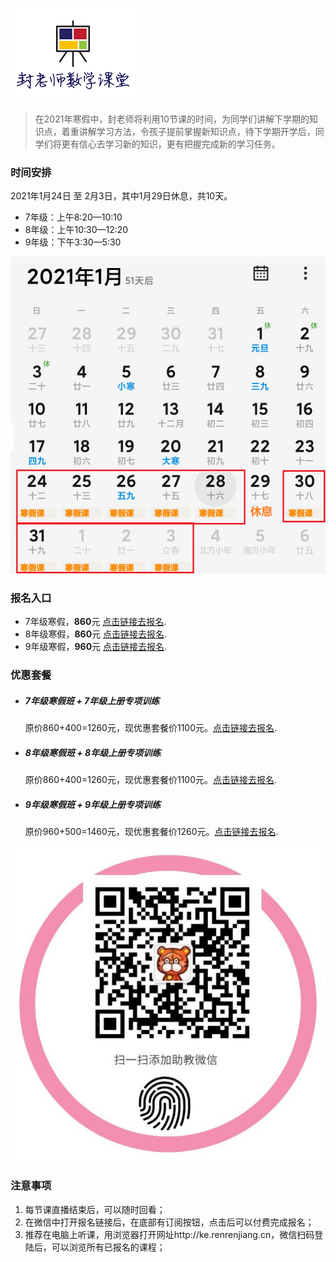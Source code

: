 ![](/imgs/logo-small.png)
> 在2021年寒假中，封老师将利用10节课的时间，为同学们讲解下学期的知识点，着重讲解学习方法，令孩子提前掌握新知识点，待下学期开学后，同学们将更有信心去学习新的知识，更有把握完成新的学习任务。
### 时间安排
2021年1月24日 至 2月3日，其中1月29日休息，共10天。
- 7年级：上午8:20—10:10
- 8年级：上午10:30—12:20
- 9年级：下午3:30—5:30

![月历方式查看时间](/imgs/2.png)

### 报名入口
- 7年级寒假，**860**元 [点击链接去报名](https://h5.renrenjiang.cn/c76351#/column?cid=76351&su=5814744 "7年级寒假").
- 8年级寒假，**860**元 [点击链接去报名](https://h5.renrenjiang.cn/c76351#/column?cid=76351&su=5814744 "8年级寒假").
- 9年级寒假，**960**元 [点击链接去报名](https://h5.renrenjiang.cn/c76351#/column?cid=76351&su=5814744 "9年级寒假").

### 优惠套餐
- ##### 7年级寒假班 + 7年级上册专项训练
  原价860+400=1260元，现优惠套餐价1100元。[点击链接去报名](http:///"7年级优惠套餐").
- ##### 8年级寒假班 + 8年级上册专项训练
  原价860+400=1260元，现优惠套餐价1100元。[点击链接去报名](http:///"8年级优惠套餐").
- ##### 9年级寒假班 + 9年级上册专项训练
  原价960+500=1460元，现优惠套餐价1260元。[点击链接去报名](http:///"9年级优惠套餐").

![封老师助教微信](/imgs/1.jpg)

### 注意事项
1. 每节课直播结束后，可以随时回看；
2. 在微信中打开报名链接后，在底部有订阅按钮，点击后可以付费完成报名；
3. 推荐在电脑上听课，用浏览器打开网址http://ke.renrenjiang.cn，微信扫码登陆后，可以浏览所有已报名的课程；
